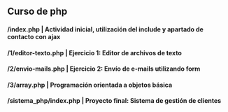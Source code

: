 ## Curso de php

#### /index.php | Actividad inicial, utilización del include y apartado de contacto con ajax
#### /1/editor-texto.php | Ejercicio 1: Editor de archivos de texto
#### /2/envio-mails.php | Ejercicio 2: Envío de e-mails utilizando form
#### /3/array.php | Programación orientada a objetos básica
#### /sistema_php/index.php | Proyecto final: Sistema de gestión de clientes
